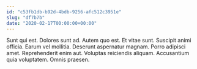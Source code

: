 ```yaml
---
id: "c53fb1db-b92d-4bdb-9256-afc512c3951e"
slug: "df7b7b"
date: "2020-02-17T00:00:00+00:00"
---
```


Sunt qui est. Dolores sunt ad. Autem quo est. Et vitae sunt. Suscipit animi officia. Earum vel mollitia. Deserunt aspernatur magnam. Porro adipisci amet. Reprehenderit enim aut. Voluptas reiciendis aliquam. Accusantium quia voluptatem. Omnis praesen.

